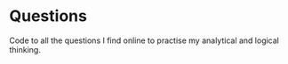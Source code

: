 # Questions
Code to all the questions I find online to practise my analytical and logical thinking.


